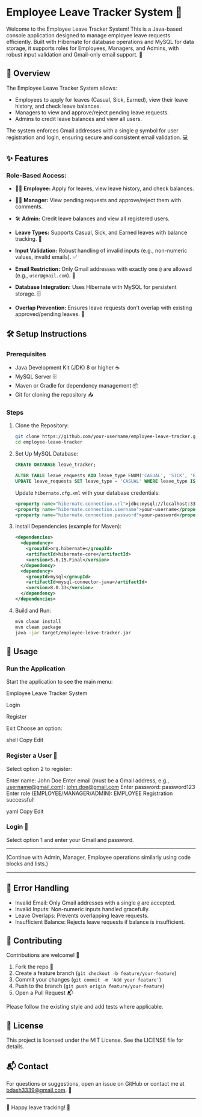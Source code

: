 # Employee Leave Tracker System 🚀 

Welcome to the Employee Leave Tracker System! This is a Java-based console application designed to manage employee leave requests efficiently. Built with Hibernate for database operations and MySQL for data storage, it supports roles for Employees, Managers, and Admins, with robust input validation and Gmail-only email support. 🌟

## 📖 Overview

The Employee Leave Tracker System allows:

- Employees to apply for leaves (Casual, Sick, Earned), view their leave history, and check leave balances.
- Managers to view and approve/reject pending leave requests.
- Admins to credit leave balances and view all users.

The system enforces Gmail addresses with a single `@` symbol for user registration and login, ensuring secure and consistent email validation. 💻

## ✨ Features

### Role-Based Access:

- 🧑‍💼 **Employee:** Apply for leaves, view leave history, and check balances.
- 👨‍💼 **Manager:** View pending requests and approve/reject them with comments.
- 🛠️ **Admin:** Credit leave balances and view all registered users.

- **Leave Types:** Supports Casual, Sick, and Earned leaves with balance tracking. 📅  
- **Input Validation:** Robust handling of invalid inputs (e.g., non-numeric values, invalid emails). ✅  
- **Email Restriction:** Only Gmail addresses with exactly one `@` are allowed (e.g., `user@gmail.com`). 📧  
- **Database Integration:** Uses Hibernate with MySQL for persistent storage. 🗄️  
- **Overlap Prevention:** Ensures leave requests don’t overlap with existing approved/pending leaves. 🚫

## 🛠️ Setup Instructions

### Prerequisites

- Java Development Kit (JDK) 8 or higher ☕  
- MySQL Server 🗄️  
- Maven or Gradle for dependency management 📦  
- Git for cloning the repository 📥  

### Steps

1. Clone the Repository:

    ```bash
    git clone https://github.com/your-username/employee-leave-tracker.git
    cd employee-leave-tracker
    ```

2. Set Up MySQL Database:

    ```sql
    CREATE DATABASE leave_tracker;

    ALTER TABLE leave_requests ADD leave_type ENUM('CASUAL', 'SICK', 'EARNED');
    UPDATE leave_requests SET leave_type = 'CASUAL' WHERE leave_type IS NULL;
    ```

    Update `hibernate.cfg.xml` with your database credentials:

    ```xml
    <property name="hibernate.connection.url">jdbc:mysql://localhost:3306/leave_tracker</property>
    <property name="hibernate.connection.username">your-username</property>
    <property name="hibernate.connection.password">your-password</property>
    ```

3. Install Dependencies (example for Maven):

    ```xml
    <dependencies>
      <dependency>
        <groupId>org.hibernate</groupId>
        <artifactId>hibernate-core</artifactId>
        <version>5.6.15.Final</version>
      </dependency>
      <dependency>
        <groupId>mysql</groupId>
        <artifactId>mysql-connector-java</artifactId>
        <version>8.0.33</version>
      </dependency>
    </dependencies>
    ```

4. Build and Run:

    ```bash
    mvn clean install
    mvn clean package
    java -jar target/employee-leave-tracker.jar
    ```

## 🚀 Usage

### Run the Application

Start the application to see the main menu:

Employee Leave Tracker System

Login

Register

Exit
Choose an option:

shell
Copy
Edit

### Register a User 📝

Select option 2 to register:

Enter name: John Doe
Enter email (must be a Gmail address, e.g., username@gmail.com): john.doe@gmail.com
Enter password: password123
Enter role (EMPLOYEE/MANAGER/ADMIN): EMPLOYEE
Registration successful!

yaml
Copy
Edit

### Login 🔐

Select option 1 and enter your Gmail and password.

---

(Continue with Admin, Manager, Employee operations similarly using code blocks and lists.)

---

## 🐞 Error Handling

- Invalid Email: Only Gmail addresses with a single `@` are accepted.
- Invalid Inputs: Non-numeric inputs handled gracefully.
- Leave Overlaps: Prevents overlapping leave requests.
- Insufficient Balance: Rejects leave requests if balance is insufficient.

## 🤝 Contributing

Contributions are welcome! 🙌

1. Fork the repo 🍴  
2. Create a feature branch (`git checkout -b feature/your-feature`)  
3. Commit your changes (`git commit -m 'Add your feature'`)  
4. Push to the branch (`git push origin feature/your-feature`)  
5. Open a Pull Request 📬

Please follow the existing style and add tests where applicable.

## 📜 License

This project is licensed under the MIT License. See the LICENSE file for details.

## 📬 Contact

For questions or suggestions, open an issue on GitHub or contact me at [bdash3339@gmail.com](mailto:bdash3339@gmail.com). 📧

---
🎉 Happy leave tracking! 🎉
